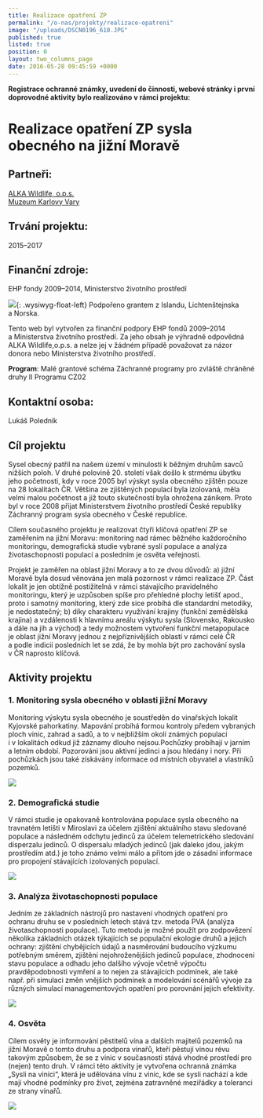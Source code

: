 ```yaml
---
title: Realizace opatření ZP
permalink: "/o-nas/projekty/realizace-opatreni"
image: "/uploads/DSCN0196_610.JPG"
published: true
listed: true
position: 0
layout: two_columns_page
date: 2016-05-28 09:45:59 +0000
---
```

**Registrace ochranné známky, uvedení do činnosti, webové stránky
i první doprovodné aktivity bylo realizováno v rámci projektu:**

# **Realizace opatření ZP sysla obecného na jižní Moravě**

## Partneři:

[ALKA Wildlife, o.p.s.][1]  
[Muzeum Karlovy Vary][2]

## Trvání projektu:

2015–2017

## Finanční zdroje:

EHP fondy 2009–2014, Ministerstvo životního prostředí

![](/uploads/loga_mgs_stojato_mm.jpg){: .wysiwyg-float-left} Podpořeno
grantem z Islandu, Lichtenštejnska a Norska.

Tento web byl vytvořen za finanční podpory EHP fondů 2009–2014
a Ministerstva životního prostředí. Za jeho obsah je výhradně odpovědná
ALKA Wildlife,o.p.s. a nelze jej v žádném případě považovat za názor
donora nebo Ministerstva životního prostředí.

<div class="clearfix"></div>

**Program**: Malé grantové schéma Záchranné programy pro zvláště
chráněné druhy II Programu CZ02

## Kontaktní osoba:

Lukáš Poledník

## **Cíl projektu**

Sysel obecný patřil na našem území v minulosti k běžným druhům savců
nižších poloh. V druhé polovině 20. století však došlo k strmému úbytku
jeho početnosti, kdy v roce 2005 byl výskyt sysla obecného zjištěn pouze
na 28 lokalitách ČR. Většina ze zjištěných populací byla izolovaná, měla
velmi malou početnost a již touto skutečností byla ohrožena zánikem.
Proto byl v roce 2008 přijat Ministerstvem životního prostředí České
republiky Záchranný program sysla obecného v České republice.

Cílem současného projektu je realizovat čtyři klíčová opatření ZP se
zaměřením na jižní Moravu: monitoring nad rámec běžného každoročního
monitoringu, demografická studie vybrané syslí populace a analýza
životaschopnosti populací a posledním je osvěta veřejnosti.

Projekt je zaměřen na oblast jižní Moravy a to ze dvou důvodů: a) jižní
Moravě byla dosud věnována jen malá pozornost v rámci realizace ZP. Část
lokalit je jen obtížně postižitelná v rámci stávajícího pravidelného
monitoringu, který je uzpůsoben spíše pro přehledné plochy letišť apod.,
proto i samotný monitoring, který zde sice probíhá dle standardní
metodiky, je nedostatečný; b) díky charakteru využívání krajiny (funkční
zemědělská krajina) a vzdálenosti k hlavnímu areálu výskytu sysla
(Slovensko, Rakousko a dále na jih a východ) a tedy možnostem vytvoření
funkční metapopulace je oblast jižní Moravy jednou z nejpříznivějších
oblastí v rámci celé ČR a podle indicií posledních let se zdá, že by
mohla být pro zachování sysla v ČR naprosto klíčová.

## **Aktivity projektu**

### 1. Monitoring sysla obecného v oblasti jižní Moravy

Monitoring výskytu sysla obecného je soustředěn do vinařských lokalit
Kyjovské pahorkatiny. Mapování probíhá formou kontroly předem vybraných
ploch vinic, zahrad a sadů, a to v nejbližším okolí známých populací
i v lokalitách odkud již záznamy dlouho nejsou.Pochůzky probíhají
v jarním a letním období. Pozorováni jsou aktivní jedinci a jsou hledány
i nory.  Při pochůzkách jsou také získávány informace od místních
obyvatel a vlastníků pozemků.

![](/uploads/IMG_0504_610.JPG)

### 2. Demografická studie

V rámci studie je opakovaně kontrolována populace sysla obecného na
travnatém letišti v Miroslavi za účelem zjištění aktuálního stavu
sledované populace a následném odchytu jedinců za účelem telemetrického
sledování disperzalu jedinců. O dispersalu mladých jedinců (jak daleko
jdou, jakým prostředím atd.) je toho známo velmi málo a přitom jde
o zásadní informace pro propojení stávajících izolovaných populací.

![](/uploads/sysel_chycen_610.jpg)

### 3. Analýza životaschopnosti populace

Jedním ze základních nástrojů pro nastavení vhodných opatření pro
ochranu druhu se v posledních letech stává tzv. metoda PVA (analýza
životaschopnosti populace). Tuto metodu je možné použít pro zodpovězení
několika základních otázek týkajících se populační ekologie druhů
a jejich ochrany: zjištění chybějících údajů a nasměrování budoucího
výzkumu potřebným směrem, zjištění nejohroženějších jedinců populace,
zhodnocení stavu populace a odhadu jeho dalšího vývoje včetně výpočtu
pravděpodobnosti vymření a to nejen za stávajících podmínek, ale také
např. při simulaci změn vnějších podmínek a modelování scénářů vývoje za
různých simulací managementových opatření pro porovnání jejich
efektivity.

![](/uploads/sysel_2016_basic_srovnani.jpg)

### 4. Osvěta

Cílem osvěty je informování pěstitelů vína a dalších majitelů pozemků na
jižní Moravě o tomto druhu a podpora vinařů, kteří pěstují vinou révu
takovým způsobem, že se z vinic v současnosti stává vhodné prostředí pro
(nejen) tento druh. V rámci této aktivity je vytvořena ochranná známka
„Sysli na vinici“, která je udělována vínu z vinic, kde se sysli nachází
a kde mají vhodné podmínky pro život, zejména zatravněné meziřádky
a toleranci ze strany vinařů.

![](/uploads/samolepka_Syslinavinici.jpg)


[1]: http://www.alkawildlife.eu
[2]: http://kvmuz.cz
